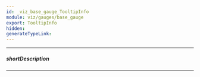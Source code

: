 ```yaml
---
id: _viz_base_gauge_TooltipInfo
module: viz/gauges/base_gauge
export: TooltipInfo
hidden: 
generateTypeLink: 
---
```

---
##### shortDescription
<!-- Description goes here -->

---
<!-- Description goes here -->